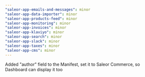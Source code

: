 ```yaml
---
"saleor-app-emails-and-messages": minor
"saleor-app-data-importer": minor
"saleor-app-products-feed": minor
"saleor-app-monitoring": minor
"saleor-app-invoices": minor
"saleor-app-klaviyo": minor
"saleor-app-search": minor
"saleor-app-slack": minor
"saleor-app-taxes": minor
"saleor-app-cms": minor
---
```


Added "author" field to the Manifest, set it to Saleor Commerce, so Dashboard can display it too

